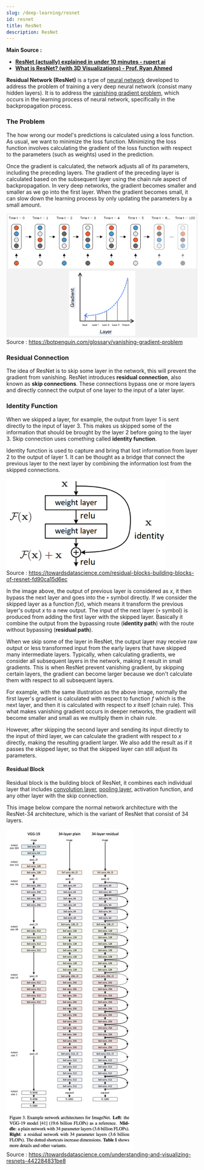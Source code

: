 ```yaml
---
slug: /deep-learning/resnet
id: resnet
title: ResNet
description: ResNet
---
```


**Main Source :**

- **[ResNet (actually) explained in under 10 minutes - rupert ai](https://youtu.be/o_3mboe1jYI?si=3i-uFFu0MD8UJoQu)**
- **[What is ResNet? (with 3D Visualizations) - Prof. Ryan Ahmed](https://youtu.be/nc7FzLiB_AY?si=4g1qmNPChEPZ4rj5)**

**Residual Network (ResNet)** is a type of [neural network](/deep-learning/neural-network) developed to address the problem of training a very deep neural network (consist many hidden layers). It is to address the [vanishing gradient problem](/deep-learning/neural-network#vanishing-gradient-problem), which occurs in the learning process of neural network, specifically in the backpropagation process.

### The Problem

The how wrong our model's predictions is calculated using a loss function. As usual, we want to minimize the loss function. Minimizing the loss function involves calculating the gradient of the loss function with respect to the parameters (such as weights) used in the prediction.

Once the gradient is calculated, the network adjusts all of its parameters, including the preceding layers. The gradient of the preceding layer is calculated based on the subsequent layer using the chain rule aspect of backpropagation. In very deep networks, the gradient becomes smaller and smaller as we go into the first layer. When the gradient becomes small, it can slow down the learning process by only updating the parameters by a small amount.

![Vanishing gradient problem](./vanishing-gradient-problem.png)  
Source : https://botpenguin.com/glossary/vanishing-gradient-problem

### Residual Connection

The idea of ResNet is to skip some layer in the network, this will prevent the gradient from vanishing. ResNet introduces **residual connection**, also known as **skip connections**. These connections bypass one or more layers and directly connect the output of one layer to the input of a later layer.

### Identity Function

When we skipped a layer, for example, the output from layer 1 is sent directly to the input of layer 3. This makes us skipped some of the information that should be brought by the layer 2 before going to the layer 3. Skip connection uses comething called **identity function**.

Identity function is used to capture and bring that lost information from layer 2 to the output of layer 1. It can be thought as a bridge that connect the previous layer to the next layer by combining the information lost from the skipped connections.

![Identity function illustration](./identity-function.png)  
Source : https://towardsdatascience.com/residual-blocks-building-blocks-of-resnet-fd90ca15d6ec

In the image above, the output of previous layer is considered as $x$, it then bypass the next layer and goes into the `+` symbol directly. If we consider the skipped layer as a function $f(x)$, which means it transform the previous layer's output $x$ to a new output. The input of the next layer (`+` symbol) is produced from adding the first layer with the skipped layer. Basically it combine the output from the bypassing route (**identity path**) with the route without bypassing (**residual path**).

When we skip some of the layer in ResNet, the output layer may receive raw output or less transformed input from the early layers that have skipped many intermediate layers. Typically, when calculating gradients, we consider all subsequent layers in the network, making it result in small gradients. This is when ResNet prevent vanishing gradient, by skipping certain layers, the gradient can become larger because we don't calculate them with respect to all subsequent layers.

For example, with the same illustration as the above image, normally the first layer's gradient is calculated with respect to function $f$ which is the next layer, and then it is calculated with respect to $x$ itself (chain rule). This what makes vanishing gradient occurs in deeper networks, the gradient will become smaller and small as we multiply them in chain rule.

However, after skipping the second layer and sending its input directly to the input of third layer, we can calculate the gradient with respect to $x$ directly, making the resulting gradient larger. We also add the result as if it passes the skipped layer, so that the skipped layer can still adjust its parameters.

#### Residual Block

Residual block is the building block of ResNet, it combines each individual layer that includes [convolution layer](/deep-learning/cnn#convolution-1), [pooling layer](/deep-learning/cnn#pooling-1), activation function, and any other layer with the skip connection.

This image below compare the normal network architecture with the ResNet-34 architecture, which is the variant of ResNet that consist of 34 layers.

![ResNet architecture compared with plain network pass](./resnet_architecture.png)  
Source : https://towardsdatascience.com/understanding-and-visualizing-resnets-442284831be8
